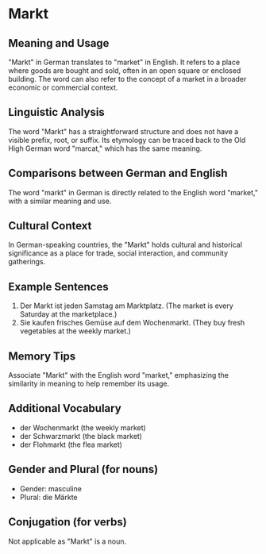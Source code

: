 # Markt
## Meaning and Usage
"Markt" in German translates to "market" in English. It refers to a place where goods are bought and sold, often in an open square or enclosed building. The word can also refer to the concept of a market in a broader economic or commercial context.

## Linguistic Analysis
The word "Markt" has a straightforward structure and does not have a visible prefix, root, or suffix. Its etymology can be traced back to the Old High German word "marcat," which has the same meaning.

## Comparisons between German and English
The word "markt" in German is directly related to the English word "market," with a similar meaning and use.

## Cultural Context
In German-speaking countries, the "Markt" holds cultural and historical significance as a place for trade, social interaction, and community gatherings.

## Example Sentences
1. Der Markt ist jeden Samstag am Marktplatz. (The market is every Saturday at the marketplace.)
2. Sie kaufen frisches Gemüse auf dem Wochenmarkt. (They buy fresh vegetables at the weekly market.)

## Memory Tips
Associate "Markt" with the English word "market," emphasizing the similarity in meaning to help remember its usage.

## Additional Vocabulary
- der Wochenmarkt (the weekly market)
- der Schwarzmarkt (the black market)
- der Flohmarkt (the flea market)

## Gender and Plural (for nouns)
- Gender: masculine
- Plural: die Märkte

## Conjugation (for verbs)
Not applicable as "Markt" is a noun.